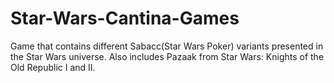 # Star-Wars-Cantina-Games
Game that contains different Sabacc(Star Wars Poker) variants presented in the Star Wars universe. Also includes Pazaak from Star Wars: Knights of the Old Republic I and II.
